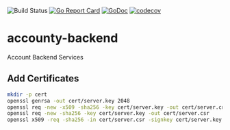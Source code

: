![Build Status](https://github.com/ToucanSoftware/accounty-backend/workflows/Go/badge.svg) [![Go Report Card](https://goreportcard.com/badge/github.com/ToucanSoftware/accounty-backend)](https://goreportcard.com/report/github.com/ToucanSoftware/accounty-backend) [![GoDoc](https://godoc.org/github.com/ToucanSoftware/accounty-backend?status.svg)](https://godoc.org/github.com/ToucanSoftware/accounty-backend)
[![codecov](https://codecov.io/gh/ToucanSoftware/accounty-backend/branch/master/graph/badge.svg)](https://codecov.io/gh/ToucanSoftware/accounty-backend)

# accounty-backend

Account Backend Services

## Add Certificates

```bash
mkdir -p cert
openssl genrsa -out cert/server.key 2048
openssl req -new -x509 -sha256 -key cert/server.key -out cert/server.crt -days 3650
openssl req -new -sha256 -key cert/server.key -out cert/server.csr
openssl x509 -req -sha256 -in cert/server.csr -signkey cert/server.key -out cert/server.crt -days 3650
```
